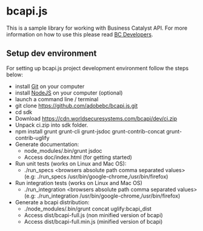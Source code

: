 # bcapi.js

This is a sample library for working with Business Catalyst API. For more information on how to use this please read 
[BC Developers](http://developers.businesscatalyst.com/).

## Setup dev environment

For setting up bcapi.js project development environment follow the steps below:

  - install [Git](http://git-scm.com/book/en/Getting-Started-Installing-Git) on your computer
  - install [NodeJS](http://nodejs.org/) on your computer (optional)
  - launch a command line / terminal
  - git clone https://github.com/adobebc/bcapi.js.git
  - cd sdk
  - Download https://cdn.worldsecuresystems.com/bcapi/dev/ci.zip
  - Unpack ci.zip into sdk folder.
  - npm install grunt grunt-cli grunt-jsdoc grunt-contrib-concat grunt-contrib-uglify
  - Generate documentation: 
    - node_modules/.bin/grunt jsdoc
    - Access doc/index.html (for getting started)
  - Run unit tests (works on Linux and Mac OS):
    - ./run_specs &lt;browsers absolute path comma separated values&gt; (e.g: ./run_specs /usr/bin/google-chrome,/usr/bin/firefox)
  - Run integration tests (works on Linux and Mac OS)
    - ./run_integration &lt;browsers absolute path comma separated values&gt; (e.g: ./run_integration /usr/bin/google-chrome,/usr/bin/firefox)
  - Generate a bcapi distribution:
    - ./node_modules/.bin/grunt concat uglify:bcapi_dist
    - Access dist/bcapi-full.js (non minified version of bcapi)
    - Access dist/bcapi-full.min.js (minified version of bcapi)
